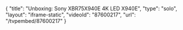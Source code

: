 {
    "title": "Unboxing: Sony XBR75X940E 4K LED X940E",
    "type": "solo",
    "layout": "iframe-static",
    "videoId": "87600217",
    "url": "\/tvpembed\/87600217"
}